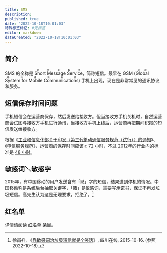 ```yaml
---
title: SMS
description:
published: true
date: "2022-10-18T10:01:03"
特殊标签标记: #无标签
editor: markdown
dateCreated: "2022-10-18T10:01:03"
---
```


## 简介

SMS 的全称是 <ruby>Short Message Service<rp>(</rp><rt>短信息服务</rt><rp>)</rp></ruby>，简称短信。最早在 GSM (<ruby>Global System for Mobile Communications<rp>(</rp><rt>全球移动通讯系统</rt><rp>)</rp></ruby>) 手机上出现，现在是非常常见的通讯协议和服务。

## 短信保存时间问题

手机短信会在运营商保存，然后发送给接收方。但当接收方手机关机时，自然运营商会试图与接收方手机进行通讯，当接收方手机上线后，运营商再把期间积攒的短信发送给接收方。

根据《[工业和信息化部关于印发〈第三代移动通信服务规范（试行）〉的通知](https://web.archive.org/web/20220924061945/http://fgcx.bjcourt.gov.cn:4601/law?fn=chl369s859.txt)》、《[电信服务规范](https://web.archive.org/web/20220924061958/https://gzca.miit.gov.cn/zwgk/zcwj/zcfg/art/2020/art_f870b825bbc846389103fdf4fb9f5fc5.html)》，运营商的保存时间应该 ≥ 72 小时，不过 2012年的行业内的标准是 [48 小时](https://archive.is/zQGQB "https://www.zhihu.com/question/20067453")。

## 敏感词＼敏感字

2015年，有中国移动的用户发送含有「赌」字的短信，结果遭到停机的情况。中国移动称是系统后台抽取关键字，「赌」是敏感词，需要写承诺书，保证不再发垃圾短信。高先生认为这是无理要求，拒绝了。[^53770]

[^53770]: 徐甫祥, 《[靠敏感词治垃圾短信就是个笑话](https://web.archive.org/web/20221018022934/https://comment.scol.com.cn/html/2015/10/011012_1653770.shtml)》, 四川在线, 2015-10-16. (参照 2022-10-18).

## 红名单

详情请阅读 [红名单](/allowlist/红名单.md) 条目。
